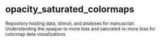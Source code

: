 # opacity_saturated_colormaps
Repository hosting data, stimuli, and analyses for manuscript:  Understanding the opaque-is-more bias and saturated-is-more bias for colormap data visualizations
